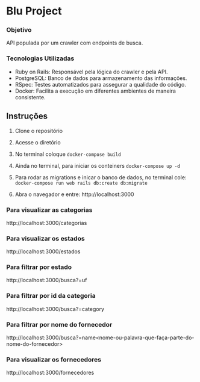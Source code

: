 # Blu Project

### Objetivo
  API populada por um crawler com endpoints de busca.

### Tecnologias Utilizadas
- Ruby on Rails: Responsável pela lógica do crawler e pela API.
- PostgreSQL: Banco de dados para armazenamento das informações.
- RSpec: Testes automatizados para assegurar a qualidade do código.
- Docker: Facilita a execução em diferentes ambientes de maneira consistente.
  
## Instruções 

1. Clone o repositório
2. Acesse o diretório
3. No terminal coloque
    `docker-compose build`

4. Ainda no terminal, para iniciar os conteiners
    `docker-compose up -d`

5. Para rodar as migrations e inicar o banco de dados, no terminal cole:
      `docker-compose run web rails db:create db:migrate`

6. Abra o navegador e entre:
   http://localhost:3000

### Para visualizar as categorias
  http://localhost:3000/categorias

### Para visualizar os estados
  http://localhost:3000/estados

### Para filtrar por estado
  http://localhost:3000/busca?=uf<nome-do-estado>

### Para filtrar por id da categoria
  http://localhost:3000/busca?=category<id-da-categoria>


### Para filtrar por nome do fornecedor
  http://localhost:3000/busca?=name<nome-ou-palavra-que-faça-parte-do-nome-do-fornecedor>
### Para visualizar os fornecedores
 http://localhost:3000/fornecedores
